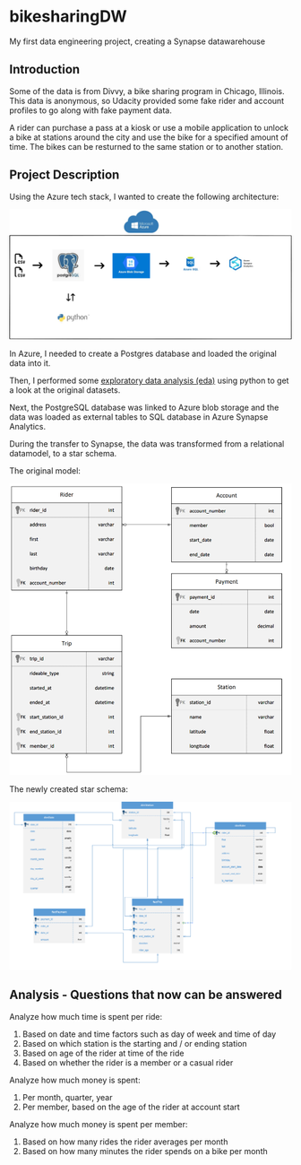 # bikesharingDW
My first data engineering project, creating a Synapse datawarehouse

## Introduction

Some of the data is from Divvy, a bike sharing program in Chicago, Illinois. This data is anonymous, so Udacity provided some fake rider and account profiles to go along with fake payment data.

A rider can purchase a pass at a kiosk or use a mobile application to unlock a bike at stations around the city and use the bike for a specified amount of time. The bikes can be resturned to the same station or to another station.

## Project Description

Using the Azure tech stack, I wanted to create the following architecture:

![architecture diagram](https://github.com/chrisselig/bikesharingDW/blob/main/80_imgs_for_readme/architecture_image.png)

In Azure, I needed to create a Postgres database and loaded the original data into it.

Then, I performed some [exploratory data analysis (eda)](https://github.com/chrisselig/bikesharingDW/tree/main/02_eda) using python to get a look at the original datasets. 

Next, the PostgreSQL database was linked to Azure blob storage and the data was loaded as external tables to SQL database in Azure Synapse Analytics.

During the transfer to Synapse, the data was transformed from a relational datamodel, to a star schema.

The original model:

![Original Relational Model](https://github.com/chrisselig/bikesharingDW/blob/main/80_imgs_for_readme/divvy-erd.png)

The newly created star schema:

![Star Schema](https://github.com/chrisselig/bikesharingDW/blob/main/80_imgs_for_readme/star_schema_png.png)


## Analysis - Questions that now can be answered

Analyze how much time is spent per ride:

1. Based on date and time factors such as day of week and time of day
2. Based on which station is the starting and / or ending station
3. Based on age of the rider at time of the ride
4. Based on whether the rider is a member or a casual rider

Analyze how much money is spent:

1. Per month, quarter, year
2. Per member, based on the age of the rider at account start

Analyze how much money is spent per member:

1. Based on how many rides the rider averages per month
2. Based on how many minutes the rider spends on a bike per month